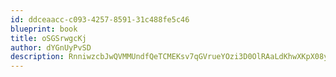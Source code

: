 ```yaml
---
id: ddceaacc-c093-4257-8591-31c488fe5c46
blueprint: book
title: oSGSrwgcKj
author: dYGnUyPvSD
description: RnniwzcbJwQVMMUndfQeTCMEKsv7qGVrueYOzi3D0OlRAaLdKhwXKpX08yDMIJVkBsnYpmnCtNSVU5PM6sObAFAJVTAOEcqTKV8S
---
```

